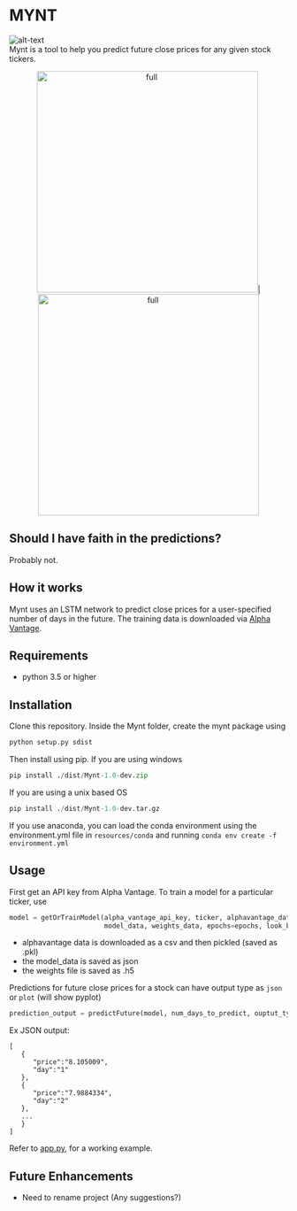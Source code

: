 # MYNT
![alt-text](https://img.shields.io/hexpm/l/plug.svg)  
Mynt is a tool to help you predict future close prices for any given stock tickers.

<p align="center">
<img src="https://github.com/driemworks/mynt/blob/master/resources/images/full.PNG?raw=true" alt="full" width="400" height="400">|<img src="https://github.com/driemworks/mynt/blob/master/resources/images/prediction.PNG?raw=true" alt="full" width="400" height="400">
</p>

## Should I have faith in the predictions?
Probably not. 

## How it works
Mynt uses an LSTM network to predict close prices for a user-specified number of days in the future. The training data is downloaded via [Alpha Vantage](https://www.alphavantage.co/).

## Requirements
- python 3.5 or higher

## Installation
Clone this repository. Inside the Mynt folder, create the mynt package using
``` python
python setup.py sdist
```
Then install using pip. If you are using windows
``` python
pip install ./dist/Mynt-1.0-dev.zip
```
If you are using a unix based OS
``` python
pip install ./dist/Mynt-1.0-dev.tar.gz
```
If you use anaconda, you can load the conda environment using the environment.yml file in `resources/conda`
and running ```conda env create -f environment.yml```

## Usage
First get an API key from Alpha Vantage. 
To train a model for a  particular ticker, use
``` python
model = getOrTrainModel(alpha_vantage_api_key, ticker, alphavantage_data,
						model_data, weights_data, epochs=epochs, look_back=look_back)
```
- alphavantage data is downloaded as a csv and then pickled (saved as .pkl)
- the model_data is saved as json
- the weights file is saved as .h5

Predictions for future close prices for a stock can have output type as `json` or `plot` (will show pyplot)  
``` python
prediction_output = predictFuture(model, num_days_to_predict, ouptut_type)
```
Ex JSON output:
```
[
   {
      "price":"8.105009",
      "day":"1"
   },
   {
      "price":"7.9884334",
      "day":"2"
   },
   ...
   }
]
```
Refer to [app.py](https://github.com/driemworks/mynt/blob/master/examples/app.py), for a working example.

## Future Enhancements
- Need to rename project (Any suggestions?)
  
